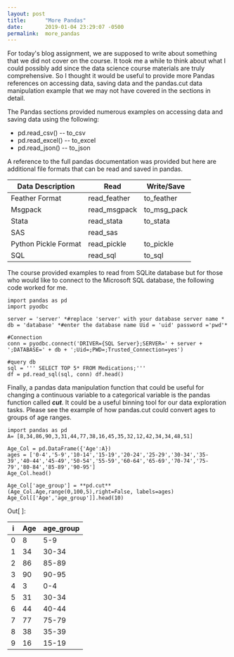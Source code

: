 ```yaml
---
layout: post
title:      "More Pandas"
date:       2019-01-04 23:29:07 -0500
permalink:  more_pandas
---
```


For today's blog assignment, we are supposed to write about something that we did not cover on the course. It took me a while to think about what I could possibly add since the data science course materials are truly comprehensive. So I thought it would be useful to provide more Pandas references on accessing data, saving data and the pandas.cut data manipulation example that we may not have covered in the sections in detail.

The Pandas sections provided numerous examples on accessing data and saving data using the following:

* pd.read_csv() -- to_csv 
* pd.read_excel() -- to_excel 
* pd.read_json() -- to_json

A reference to the full pandas documentation was provided but here are additional file formats that can be read and saved in pandas.

| Data Description          |              Read           |  Write/Save      |
| ------------------------ | ------------------- | ---------------  |
| Feather Format             | read_feather         | to_feather        |
| Msgpack                         | read_msgpack     | to_msg_pack  |
| Stata                                 | read_stata             | to_stata            |
| SAS                                   | read_sas                |                              |
| Python Pickle Format| read_pickle           |  to_pickle          |
| SQL                                   | read_sql                 | to_sql                 |

The course provided examples to read from SQLite database but for those who would like to connect to the Microsoft SQL database, the following code worked for me.
```
import pandas as pd 
import pyodbc

server = 'server' *#replace 'server' with your database server name *
db = 'database' *#enter the database name Uid = 'uid' password ='pwd'*

#Connection
conn = pyodbc.connect('DRIVER={SQL Server};SERVER=' + server + ';DATABASE=' + db + ';Uid=;PWD=;Trusted_Connection=yes')

#query db
sql = ''' SELECT TOP 5* FROM Medications;'''
df = pd.read_sql(sql, conn) df.head()
```
Finally, a pandas data manipulation function that could be useful for changing a continuous variable to a categorical variable is the pandas function called ***cut***.   It could be a useful binning tool for our data exploration tasks. Please see the example of how pandas.cut could convert ages to groups of age ranges.
```
import pandas as pd
A= [8,34,86,90,3,31,44,77,38,16,45,35,32,12,42,34,34,48,51]

Age_Col = pd.DataFrame({'Age':A})
ages = ['0-4','5-9','10-14','15-19','20-24','25-29','30-34','35-39','40-44','45-49','50-54','55-59','60-64','65-69','70-74','75-79','80-84','85-89','90-95']
Age_Col.head()

Age_Col['age_group'] = **pd.cut**(Age_Col.Age,range(0,100,5),right=False, labels=ages)
Age_Col[['Age','age_group']].head(10)
```
Out[ ]:

|   i | Age| age_group|
| -- | ----- | -------|
| 0 | 8  | 5-9|             
| 1 | 34 |30-34|
| 2 | 86 |85-89|
| 3 | 90 |90-95|
| 4 | 3  |0-4|
| 5 | 31 |30-34|
| 6 | 44 |40-44|
| 7 | 77 |75-79|
| 8 | 38 |35-39|
| 9 |16 |15-19|



